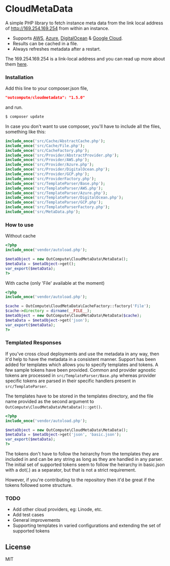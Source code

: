 # CloudMetaData
A simple PHP library to fetch instance meta data from the link local address of http://169.254.169.254 from within an instance.
  - Supports [AWS][awsmetadata], [Azure][azuremetadata], [DigitalOcean][dometadata] & [Google Cloud][gcpmetadata].
  - Results can be cached in a file.
  - Always refreshes metadata after a restart.

The 169.254.169.254 is a link-local address and you can read up more about them [here][wikilinklocal].


### Installation
Add this line to your composer.json file,
```json
"outcompute/cloudmetadata": "1.5.0"
```
and run.
```sh
$ composer update
```
In case you don't want to use composer, you'll have to include all the files, something like this:
```php
include_once('src/Cache/AbstractCache.php');
include_once('src/Cache/File.php');
include_once('src/CacheFactory.php');
include_once('src/Provider/AbstractProvider.php');
include_once('src/Provider/AWS.php');
include_once('src/Provider/Azure.php');
include_once('src/Provider/DigitalOcean.php');
include_once('src/Provider/GCP.php');
include_once('src/ProviderFactory.php');
include_once('src/TemplateParser/Base.php');
include_once('src/TemplateParser/AWS.php');
include_once('src/TemplateParser/Azure.php');
include_once('src/TemplateParser/DigitalOcean.php');
include_once('src/TemplateParser/GCP.php');
include_once('src/TemplateParserFactory.php');
include_once('src/MetaData.php');
```


### How to use
Without cache
```php
<?php
include_once('vendor/autoload.php');

$metaObject = new OutCompute\CloudMetaData\MetaData();
$metaData = $metaObject->get();
var_export($metaData);
?>
```

With cache (only 'File' available at the moment)
```php
<?php
include_once('vendor/autoload.php');

$cache = OutCompute\CloudMetaData\CacheFactory::factory('File');
$cache->directory = dirname(__FILE__);
$metaObject = new OutCompute\CloudMetaData\MetaData($cache);
$metaData = $metaObject->get('json');
var_export($metaData);
?>
```

### Templated Responses
If you've cross cloud deployments and use the metadata in any way, then it'd help to have the metadata in a consistent manner.
Support has been added for templates which allows you to specify templates and tokens. A few sample tokens have been provided.
Common and provider agnostic tokens are processed in `src/TemplateParser/Base.php` whereas provider specific tokens are parsed in their specific handlers present in `src/TemplateParser`.

The templates have to be stored in the templates directory, and the file name provided as the second argument to `OutCompute\CloudMetaData\MetaData()::get()`.
```php
<?php
include_once('vendor/autoload.php');

$metaObject = new OutCompute\CloudMetaData\MetaData();
$metaData = $metaObject->get('json', 'basic.json');
var_export($metaData);
?>
```
The tokens don't have to follow the heirarchy from the templates they are included in and can be any string as long as they are handled in any parser. The initial set of supported tokens seem to follow the heirarchy in basic.json with a dot(.) as a separator, but that is not a strict requirement.

However, if you're contributing to the repository then it'd be great if the tokens followed some structure.

### TODO

 - Add other cloud providers, eg: Linode, etc.
 - Add test cases
 - General improvements
 - Supporting templates in varied configurations and extending the set of supported tokens

License
----

MIT

   [awsmetadata]: <http://docs.aws.amazon.com/AWSEC2/latest/UserGuide/ec2-instance-metadata.html>
   [azuremetadata]: <https://docs.microsoft.com/en-us/azure/virtual-machines/windows/instance-metadata-service>
   [dometadata]: <https://developers.digitalocean.com/documentation/metadata/>
   [gcpmetadata]: <https://cloud.google.com/compute/docs/storing-retrieving-metadata>
   [wikilinklocal]: <https://en.wikipedia.org/wiki/Link-local_address>
